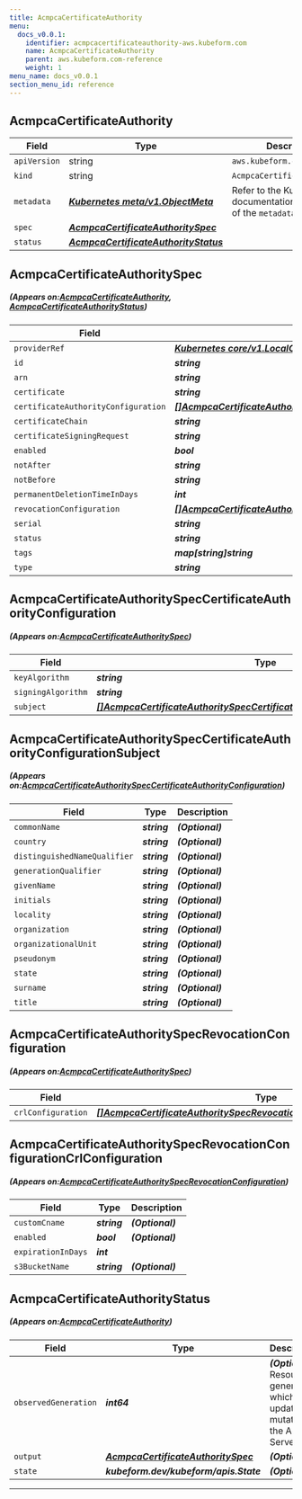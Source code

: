 ```yaml
---
title: AcmpcaCertificateAuthority
menu:
  docs_v0.0.1:
    identifier: acmpcacertificateauthority-aws.kubeform.com
    name: AcmpcaCertificateAuthority
    parent: aws.kubeform.com-reference
    weight: 1
menu_name: docs_v0.0.1
section_menu_id: reference
---
```


## AcmpcaCertificateAuthority
| Field | Type | Description |
| ------ | ----- | ----------- |
| `apiVersion` | string | `aws.kubeform.com/v1alpha1` |
|    `kind` | string | `AcmpcaCertificateAuthority` |
| `metadata` | ***[Kubernetes meta/v1.ObjectMeta](https://kubernetes.io/docs/reference/generated/kubernetes-api/v1.13/#objectmeta-v1-meta)***|Refer to the Kubernetes API documentation for the fields of the `metadata` field.|
| `spec` | ***[AcmpcaCertificateAuthoritySpec](#AcmpcaCertificateAuthoritySpec)***||
| `status` | ***[AcmpcaCertificateAuthorityStatus](#AcmpcaCertificateAuthorityStatus)***||
## AcmpcaCertificateAuthoritySpec
##### (Appears on:[AcmpcaCertificateAuthority](#AcmpcaCertificateAuthority), [AcmpcaCertificateAuthorityStatus](#AcmpcaCertificateAuthorityStatus))
| Field | Type | Description |
| ------ | ----- | ----------- |
| `providerRef` | ***[Kubernetes core/v1.LocalObjectReference](https://kubernetes.io/docs/reference/generated/kubernetes-api/v1.13/#localobjectreference-v1-core)***||
| `id` | ***string***||
| `arn` | ***string***| ***(Optional)*** |
| `certificate` | ***string***| ***(Optional)*** |
| `certificateAuthorityConfiguration` | ***[[]AcmpcaCertificateAuthoritySpecCertificateAuthorityConfiguration](#AcmpcaCertificateAuthoritySpecCertificateAuthorityConfiguration)***||
| `certificateChain` | ***string***| ***(Optional)*** |
| `certificateSigningRequest` | ***string***| ***(Optional)*** |
| `enabled` | ***bool***| ***(Optional)*** |
| `notAfter` | ***string***| ***(Optional)*** |
| `notBefore` | ***string***| ***(Optional)*** |
| `permanentDeletionTimeInDays` | ***int***| ***(Optional)*** |
| `revocationConfiguration` | ***[[]AcmpcaCertificateAuthoritySpecRevocationConfiguration](#AcmpcaCertificateAuthoritySpecRevocationConfiguration)***| ***(Optional)*** |
| `serial` | ***string***| ***(Optional)*** |
| `status` | ***string***| ***(Optional)*** |
| `tags` | ***map[string]string***| ***(Optional)*** |
| `type` | ***string***| ***(Optional)*** |
## AcmpcaCertificateAuthoritySpecCertificateAuthorityConfiguration
##### (Appears on:[AcmpcaCertificateAuthoritySpec](#AcmpcaCertificateAuthoritySpec))
| Field | Type | Description |
| ------ | ----- | ----------- |
| `keyAlgorithm` | ***string***||
| `signingAlgorithm` | ***string***||
| `subject` | ***[[]AcmpcaCertificateAuthoritySpecCertificateAuthorityConfigurationSubject](#AcmpcaCertificateAuthoritySpecCertificateAuthorityConfigurationSubject)***||
## AcmpcaCertificateAuthoritySpecCertificateAuthorityConfigurationSubject
##### (Appears on:[AcmpcaCertificateAuthoritySpecCertificateAuthorityConfiguration](#AcmpcaCertificateAuthoritySpecCertificateAuthorityConfiguration))
| Field | Type | Description |
| ------ | ----- | ----------- |
| `commonName` | ***string***| ***(Optional)*** |
| `country` | ***string***| ***(Optional)*** |
| `distinguishedNameQualifier` | ***string***| ***(Optional)*** |
| `generationQualifier` | ***string***| ***(Optional)*** |
| `givenName` | ***string***| ***(Optional)*** |
| `initials` | ***string***| ***(Optional)*** |
| `locality` | ***string***| ***(Optional)*** |
| `organization` | ***string***| ***(Optional)*** |
| `organizationalUnit` | ***string***| ***(Optional)*** |
| `pseudonym` | ***string***| ***(Optional)*** |
| `state` | ***string***| ***(Optional)*** |
| `surname` | ***string***| ***(Optional)*** |
| `title` | ***string***| ***(Optional)*** |
## AcmpcaCertificateAuthoritySpecRevocationConfiguration
##### (Appears on:[AcmpcaCertificateAuthoritySpec](#AcmpcaCertificateAuthoritySpec))
| Field | Type | Description |
| ------ | ----- | ----------- |
| `crlConfiguration` | ***[[]AcmpcaCertificateAuthoritySpecRevocationConfigurationCrlConfiguration](#AcmpcaCertificateAuthoritySpecRevocationConfigurationCrlConfiguration)***| ***(Optional)*** |
## AcmpcaCertificateAuthoritySpecRevocationConfigurationCrlConfiguration
##### (Appears on:[AcmpcaCertificateAuthoritySpecRevocationConfiguration](#AcmpcaCertificateAuthoritySpecRevocationConfiguration))
| Field | Type | Description |
| ------ | ----- | ----------- |
| `customCname` | ***string***| ***(Optional)*** |
| `enabled` | ***bool***| ***(Optional)*** |
| `expirationInDays` | ***int***||
| `s3BucketName` | ***string***| ***(Optional)*** |
## AcmpcaCertificateAuthorityStatus
##### (Appears on:[AcmpcaCertificateAuthority](#AcmpcaCertificateAuthority))
| Field | Type | Description |
| ------ | ----- | ----------- |
| `observedGeneration` | ***int64***| ***(Optional)*** Resource generation, which is updated on mutation by the API Server.|
| `output` | ***[AcmpcaCertificateAuthoritySpec](#AcmpcaCertificateAuthoritySpec)***| ***(Optional)*** |
| `state` | ***kubeform.dev/kubeform/apis.State***| ***(Optional)*** |
---

